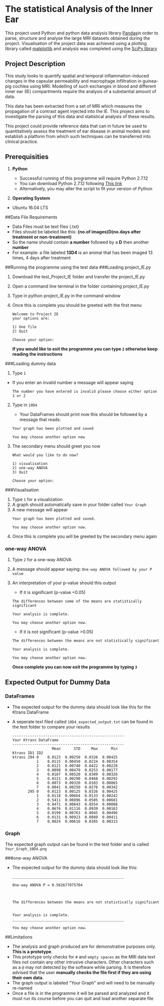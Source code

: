 # The statistical Analysis of the Inner Ear
This project used Python and python data analysis library [Pandas](http://pandas.pydata.org/)in order to parse, structure and analyse the large MRI datasets obtained during the project. 
Visualisation of the project data was achieved using a plotting library called [matplotlib](http://matplotlib.org/) and analysis was completed using the [SciPy library](https://www.scipy.org/)

## Project Description

This study looks to quantify spatial and temporal inflammation-induced changes in the capsular permeability and macrophage infiltration in guinea-pig cochlea using MRI. Modelling of such exchanges in blood and different inner ear (IE) compartments require the analysis of a substantial amount of data. 

This data has been extracted from a set of MRI which measures the propagation of a contrast agent injected into the IE. This project aims to investigate the parsing of this data and statistical analysis of these results. 

This project could provide reference data that can in future be used to quantitatively assess the treatment of ear disease in animal models and establish a platform from which such techniques can be transferred into clinical practice. 


## Prerequisities

1. **Python**
   - Successful running of this programme will require Python 2.7.12
   - You can download Python 2.7.12 following [This link ](https://www.python.org/downloads/release/python-2712/)  
   - Alternatively, you may alter the script to fit your version of Python

2. **Operating System**
  - Ubuntu 16.04 LTS 


##Data File Requirements

 - Data Files must be text files (.txt)
 - Files should be labeled like this: **(no.of images)D(no.days after treatment or non-treatment)**
 - So the name should contain **a number** followed by a **D** then another **number**
 - For example: a file labeled **13D4** is an animal that has been imaged 13 times, 4 days after treatment 
 
##Running the programme using the test data
###Loading project_IE.py
1) Download the test_Project_IE folder and transfer the project_IE.py
2) Open a command line terminal in the folder containing project_IE.py
 
3) Type in python project_IE.py in the command window 
4) Once this is complete you should be greeted with the first menu 

   ```
   Welcome to Project IE
   your options are:

   1) One file
   2) Quit

   Choose your option:
   ```
   **If you would like to exit the programme you can type `2` otherwise keep reading the instructions**
   
###Loading dummy data 
1. Type `1`
 - If you enter an invalid number a message will appear saying 
   
   `The number you have entered is invalid please choose either option 1 or 2 `
   
2. Type in `10D4`
   - Your DataFrames should print now this should be followed by a message that reads: 

   ```
   Your graph has been plotted and saved
   
   You may choose another option now
   
   ```
3. The secondary  menu should greet you now
   ```
   What would you like to do now?
 
   1) visualisation
   2) one-way ANOVA
   3) Quit
   
   Choose your option: 
   ```

###Visualisation 
1. Type `1` for a visualization
2. A graph should automatically save in your folder called `Your Graph`
3. A new message will appear 
   ```
   Your graph has been plotted and saved.
   
   You may choose another option now.
   ```
4. Once this is complete you will be greeted by the secondary menu again 

### one-way ANOVA 
1. Type `2` for a one-way ANOVA
2. A message should appear saying: 
   `One-way ANOVA followed by your P value` 
3. An interpretation of your p-value should this output 
      - If it is significant (p-value <0.05)
      
      ```
      The differences between some of the means are statistically significant
     
      Your analysis is complete.

      You may choose another option now.
      ```
      - If it is not significant (p-value >0.05)
      
      ```
      The differences between the means are not statistically significant
     
      Your analysis is complete.

      You may choose another option now.
      ```
 
   **Once complete you can now exit the programme by typing `3`**
   
## Expected Output for Dummy Data

### DataFrames 
- The expected output for the dummy data should look like this for the Ktrans DataFrame 
- A seperate text filed called `10D4_expected_output.txt` can be found in the test folder to compare your results 

   ```
   ---------------------------------------------------
   Your Ktrans DataFrame
   ---------------------------------------------------
                     Mean      STD     Max      Min
   Ktrans ID1 ID2                                  
   ktrans 294 0    0.0123  0.00250  0.0326  0.00425
              1    0.0115  0.00450  0.0224  0.00354
              2    0.0121  0.00740  0.0422  0.00228
              3    0.0098  0.00470  0.0253  0.00177
              4    0.0187  0.00520  0.0309  0.00326
              5    0.0121  0.00290  0.0468  0.00292
              6    0.0073  0.00320  0.0103  0.00865
              7    0.0041  0.00250  0.0276  0.00342
          295 0    0.0123  0.00125  0.0326  0.00425
              1    0.0118  0.00664  0.0133  0.00242
              2    0.5411  0.00896  0.0505  0.00601
              3    0.8471  0.00843  0.0554  0.00808
              4    0.0676  0.01116  0.0939  0.00162
              5    0.0199  0.00763  0.0045  0.00496
              6    0.0131  0.00923  0.0889  0.00411
              7    0.0024  0.00616  0.0385  0.00315
   ```

### Graph 
The expected graph output can be found in the test folder and is called `Your_Graph_10D4.png`

###one-way ANOVA 
- The expected output for the dummy data should look like this: 

   ```
   ___________________________________________________

   One-way ANOVA P = 0.562677075784



   The differences between the means are not statistically significant 


   Your analysis is complete.
   ___________________________________________________

   You may choose another option now.
   ```
   
##Limitations 
   - The analysis and graph produced are for demonstrative purposes only. **This is a prototype**.
   - This prototype only checks for `#` and `empty spaces` as the MRI data text files not contain any other intrusive characters. Other characters such as a `@` may not detected by the software while parsing. It is therefore advised that the user **manually checks the file first if they are using their own data**.
   - The graph output is labeled "Your Graph" and will need to be manually re-named 
   - Once a file is in the programme it will be parsed and analyzed and it must run its course before you can quit and load another separate file 

